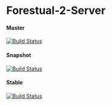 # Forestual-2-Server
#### Master
[![Build Status](https://travis-ci.org/festivaldev/Forestual-2-Server.svg?branch=master)](https://travis-ci.org/festivaldev/Forestual-2-Server)

#### Snapshot
[![Build Status](https://travis-ci.org/festivaldev/Forestual-2-Server.svg?branch=snapshot)](https://travis-ci.org/festivaldev/Forestual-2-Server)

#### Stable
[![Build Status](https://travis-ci.org/festivaldev/Forestual-2-Server.svg?branch=stable)](https://travis-ci.org/festivaldev/Forestual-2-Server)